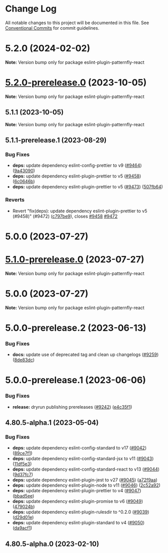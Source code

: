 # Change Log

All notable changes to this project will be documented in this file.
See [Conventional Commits](https://conventionalcommits.org) for commit guidelines.

# 5.2.0 (2024-02-02)

**Note:** Version bump only for package eslint-plugin-patternfly-react

# [5.2.0-prerelease.0](https://github.com/patternfly/patternfly-react/compare/eslint-plugin-patternfly-react@5.1.1...eslint-plugin-patternfly-react@5.2.0-prerelease.0) (2023-10-05)

**Note:** Version bump only for package eslint-plugin-patternfly-react

## 5.1.1 (2023-10-05)

**Note:** Version bump only for package eslint-plugin-patternfly-react

## 5.1.1-prerelease.1 (2023-08-29)

### Bug Fixes

- **deps:** update dependency eslint-config-prettier to v9 ([#9464](https://github.com/patternfly/patternfly-react/issues/9464)) ([9a43090](https://github.com/patternfly/patternfly-react/commit/9a430903fb38694db3f08e9029002b9ca246d906))
- **deps:** update dependency eslint-plugin-prettier to v5 ([#9458](https://github.com/patternfly/patternfly-react/issues/9458)) ([6c0646b](https://github.com/patternfly/patternfly-react/commit/6c0646b2bb337e1b089321addc100c25e623f08e))
- **deps:** update dependency eslint-plugin-prettier to v5 ([#9473](https://github.com/patternfly/patternfly-react/issues/9473)) ([507fb64](https://github.com/patternfly/patternfly-react/commit/507fb6403e43fee098b08a26ed536c0d78452d01))

### Reverts

- Revert "fix(deps): update dependency eslint-plugin-prettier to v5 (#9458)" (#9472) ([c797be9](https://github.com/patternfly/patternfly-react/commit/c797be94af1a1cc885df7a53567bb659030ed16c)), closes [#9458](https://github.com/patternfly/patternfly-react/issues/9458) [#9472](https://github.com/patternfly/patternfly-react/issues/9472)

# 5.0.0 (2023-07-27)

# [5.1.0-prerelease.0](https://github.com/patternfly/patternfly-react/compare/eslint-plugin-patternfly-react@5.0.0...eslint-plugin-patternfly-react@5.1.0-prerelease.0) (2023-07-27)

**Note:** Version bump only for package eslint-plugin-patternfly-react

# 5.0.0 (2023-07-27)

**Note:** Version bump only for package eslint-plugin-patternfly-react

# 5.0.0-prerelease.2 (2023-06-13)

### Bug Fixes

- **docs:** update use of deprecated tag and clean up changelogs ([#9259](https://github.com/patternfly/patternfly-react/issues/9259)) ([8de83dc](https://github.com/patternfly/patternfly-react/commit/8de83dc3b2fb88094fd3c21bda2ed6e371986cba))

# 5.0.0-prerelease.1 (2023-06-06)

### Bug Fixes

- **release:** dryrun publishing prereleases ([#9242](https://github.com/patternfly/patternfly-react/issues/9242)) ([e4c35f1](https://github.com/patternfly/patternfly-react/commit/e4c35f14cd57be132179e51ae2bb223600a35f0e))

## 4.80.5-alpha.1 (2023-05-04)

### Bug Fixes

- **deps:** update dependency eslint-config-standard to v17 ([#9042](https://github.com/patternfly/patternfly-react/issues/9042)) ([89ce7f1](https://github.com/patternfly/patternfly-react/commit/89ce7f1499977fd70f441e0b449456e081421bee))
- **deps:** update dependency eslint-config-standard-jsx to v11 ([#9043](https://github.com/patternfly/patternfly-react/issues/9043)) ([11df5e3](https://github.com/patternfly/patternfly-react/commit/11df5e357ac58c75524c75458e72333b7379aac7))
- **deps:** update dependency eslint-config-standard-react to v13 ([#9044](https://github.com/patternfly/patternfly-react/issues/9044)) ([9d37fc7](https://github.com/patternfly/patternfly-react/commit/9d37fc735dbc0ee3b6705cf957748cdd8cf217aa))
- **deps:** update dependency eslint-plugin-jest to v27 ([#9045](https://github.com/patternfly/patternfly-react/issues/9045)) ([a72f9aa](https://github.com/patternfly/patternfly-react/commit/a72f9aabcca56d6adbfef4e54c32a1579bd62cc8))
- **deps:** update dependency eslint-plugin-node to v11 ([#9046](https://github.com/patternfly/patternfly-react/issues/9046)) ([2c52a92](https://github.com/patternfly/patternfly-react/commit/2c52a92e7d9112e283fdaaf4f55038d67d96116d))
- **deps:** update dependency eslint-plugin-prettier to v4 ([#9047](https://github.com/patternfly/patternfly-react/issues/9047)) ([bbad5ee](https://github.com/patternfly/patternfly-react/commit/bbad5eefcd80a6f9c19d35b6f6cb348db8fd4800))
- **deps:** update dependency eslint-plugin-promise to v6 ([#9049](https://github.com/patternfly/patternfly-react/issues/9049)) ([479024b](https://github.com/patternfly/patternfly-react/commit/479024b101713ed8acbc5bc97f46a0d6ac40ea07))
- **deps:** update dependency eslint-plugin-rulesdir to ^0.2.0 ([#9039](https://github.com/patternfly/patternfly-react/issues/9039)) ([d29d01e](https://github.com/patternfly/patternfly-react/commit/d29d01eb0b1640d3fe6e560948ad7e49bdc172a0))
- **deps:** update dependency eslint-plugin-standard to v4 ([#9050](https://github.com/patternfly/patternfly-react/issues/9050)) ([da9acf1](https://github.com/patternfly/patternfly-react/commit/da9acf1d34d874c456f85164ed5e20c1941345ef))

## 4.80.5-alpha.0 (2023-02-10)
